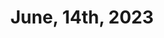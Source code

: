---
title: June, 14th, 2023
layout: post
post-image: https://th.bing.com/th/id/OIP.EwIbMnlr7X44YOEBmxWBIQHaE7?pid=ImgDet&rs=1
description: What I did on June, 12th, 2023
tags:
- Code
- Blog
- Work
---